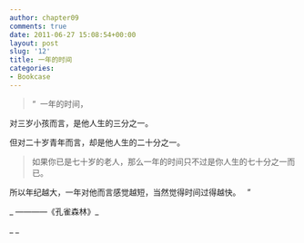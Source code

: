 ```yaml
---
author: chapter09
comments: true
date: 2011-06-27 15:08:54+00:00
layout: post
slug: '12'
title: 一年的时间
categories:
- Bookcase
---
```


> “  一年的时间，

对三岁小孩而言，是他人生的三分之一。

但对二十岁青年而言，却是他人生的二十分之一。

> 如果你已是七十岁的老人，那么一年的时间只不过是你人生的七十分之一而已。

所以年纪越大，一年对他而言感觉越短，当然觉得时间过得越快。   ”




_ ————《孔雀森林》_


_
_




